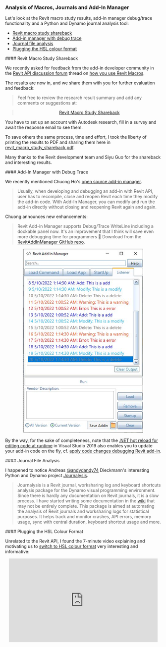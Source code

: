 <head>
<meta http-equiv="Content-Type" content="text/html; charset=utf-8">
<link rel="stylesheet" type="text/css" href="bc.css">
<script src="https://cdn.rawgit.com/google/code-prettify/master/loader/run_prettify.js" type="text/javascript"></script>
</head>

<!---

- Revit Macro Study Shareback
  https://www.autodeskresearchcommunity.com/hub/posts/post-25914628
  zip/revit_macro_study_shareback.pdf
  https://forums.autodesk.com/t5/revit-api-forum/research-how-do-you-use-revit-macros/m-p/11158305

- add-in manager Debug Trace
  Chuong Ho
  Revit add-in manager supports Debug/Trace Writeline include dockpanel for developer now.
  It's an improvement that i think it will save even more debugging time for programmers 🤗
  Download at opensource : https://lnkd.in/gtpy9RpV
  #developer #revitapi #autodesk #bim #AEC #addinmanager
  addinmanager_debugtrace.jpg 386
  [RevitAddInManager](https://github.com/chuongmep/RevitAddInManager)
  > Usually, when developing and debugging an addin with RevitAPI, user has to close & re-open Revit each time he/she modifies the addin code and wants to re-compile. But with Add-In Manager, user can modify and run the addin directly without closing & re-opening Revit again and again.

- interesting project
  [Journalysis](https://github.com/andydandy74/Journalysis) by
  Andreas [@andydandy74](https://github.com/andydandy74) Dieckmann
  Berlin, Germany
  > Journalysis is a Revit journal, worksharing log and keyboard shortcuts analysis package for the Dynamo visual programming environment.
  > Since there is hardly any documentation on Revit journals, it is a slow process. I have started writing some documentation in the [wiki](https://github.com/andydandy74/Journalysis/wiki) that may, however, not be entirely complete.
  > This package is aimed at automating the analysis of Revit journals and worksharing logs for statistical purposes. Some possible use cases:
  Monitor crashes
  Monitor API errors
  Monitor memory usage
  Monitor sync with central duration
  Keyboard shortcut usage

- 3D construction printing -- https://cobod.com -- https://cobod.com/videos/

- Switch to HSL Color Format](https://youtu.be/VInSzHOeFkE)
  with numerous useful CSS links (ca. 7 minutes)

twitter:

Looking at Revit macro usage, open source WPF add-in manager debug/trace functionality and journal analysis in Python, Dynamo and the #RevitAPI @AutodeskForge @AutodeskRevit #bim #DynamoBim #ForgeDevCon https://autode.sk/journalysis

Looking at Revit macro usage, add-in manager debug/trace functionality and journal analysis in Python and Dynamo
&ndash; Revit macro study shareback
&ndash; Add-in manager with debug trace
&ndash; Journal file analysis
&ndash; Plugging the HSL colour format...

linkedin:

Looking at Revit macro usage, open source WPF add-in manager debug/trace functionality and journal analysis in Python, Dynamo and the #RevitAPI

https://autode.sk/journalysis

- Revit macro study shareback
- Add-in manager with debug trace
- Journal file analysis
- Plugging the HSL colour format...

#bim #DynamoBim #ForgeDevCon #Revit #API #IFC #SDK #AI #VisualStudio #Autodesk #AEC #adsk

the [Revit API discussion forum](http://forums.autodesk.com/t5/revit-api-forum/bd-p/160) thread

<center>
<img src="img/" alt="" title="" width="600" height=""/>
<p style="font-size: 80%; font-style:italic"></p>
</center>

-->

### Analysis of Macros, Journals and Add-In Manager

Let's look at the Revit macro study results, add-in manager debug/trace functionality and a Python and Dynamo journal analysis tool:

- [Revit macro study shareback](#2)
- [Add-in manager with debug trace](#3)
- [Journal file analysis](#4)
- [Plugging the HSL colour format](#5)

####<a name="2"></a> Revit Macro Study Shareback

We recently
asked for feedback from the add-in developer community in
the [Revit API discussion forum](http://forums.autodesk.com/t5/revit-api-forum/bd-p/160) thread
on [how you use Revit Macros](https://forums.autodesk.com/t5/revit-api-forum/research-how-do-you-use-revit-macros/m-p/11158305).

The results are now in, and we share them with you for further evaluation and feedback:

> Feel free to review the research result summary and add any comments or suggestions at: 

> <center><a href="https://www.autodeskresearchcommunity.com/hub/posts/post-25914628">Revit Macro Study Shareback</a></center>

You have to set up an account with Autodesk research, fill in a survey and await the response email to see them.

To save others the same process, time and effort, I took the liberty of printing the results to PDF and sharing them here in [revit_macro_study_shareback.pdf](zip/revit_macro_study_shareback.pdf).

Many thanks to the Revit development team and Siyu Guo for the shareback and interesting results.

####<a name="3"></a> Add-In Manager with Debug Trace

We recently mentioned
Chuong Ho's [open source add-in manager](https://thebuildingcoder.typepad.com/blog/2022/01/add-in-manager-formulamanager-and-tiger-year.html#2).

> Usually, when developing and debugging an add-in with Revit API, user has to recompile, close and reopen Revit each time they modify the add-in code. 
With Add-In Manager, you can modify and run the add-in directly without closing and reopening Revit again and again.

Chuong announces new enhancements:

> Revit Add-in Manager supports Debug/Trace WriteLine including a dockable panel now.
> It's an improvement that I think will save even more debugging time for programmers 🤗
> Download from the [RevitAddInManager GitHub repo](https://github.com/chuongmep/RevitAddInManager).


<center>
<img src="img/addinmanager_debugtrace.jpg" alt="Add-in manager with debug trace" title="Add-in manager with debug trace" width="386"/> <!-- 386 -->
</center>

By the way, for the sake of completeness, note that
the [.NET hot reload for editing code at runtime](https://devblogs.microsoft.com/dotnet/introducing-net-hot-reload)
in Visual Studio 2019 also enables you to update your add-in code on the fly, cf.
[apply code changes debugging Revit add-in](https://thebuildingcoder.typepad.com/blog/2021/10/localised-forge-intros-and-apply-code-changes.html#4).

####<a name="4"></a> Journal File Analysis

I happened to notice
Andreas [@andydandy74](https://github.com/andydandy74) Dieckmann's
interesting Python and Dynamo project [Journalysis](https://github.com/andydandy74/Journalysis).

> Journalysis is a Revit journal, worksharing log and keyboard shortcuts analysis package for the Dynamo visual programming environment.
> Since there is hardly any documentation on Revit journals, it is a slow process.
> I have started writing some documentation in the [wiki](https://github.com/andydandy74/Journalysis/wiki) that may not be entirely complete.
> This package is aimed at automating the analysis of Revit journals and worksharing logs for statistical purposes.
> It helps track and monitor crashes, API errors, memory usage, sync with central duration, keyboard shortcut usage and more.

####<a name="5"></a> Plugging the HSL Colour Format

Unrelated to the Revit API, I found the 7-minute video explaining and motivating us 
to [switch to HSL colour format](https://youtu.be/VInSzHOeFkE) very interesting and informative:

<center>
<iframe width="480" height="270" src="https://www.youtube.com/embed/VInSzHOeFkE"
  title="Switch to HSL colour format" frameborder="0"
  allow="accelerometer; autoplay; clipboard-write; encrypted-media; gyroscope; picture-in-picture"
  allowfullscreen></iframe>
</center>
